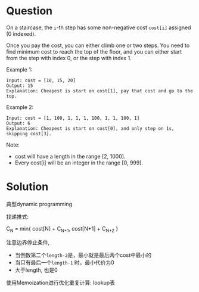 # Question

On a staircase, the `i`-th step has some non-negative cost `cost[i]` assigned (0 indexed).

Once you pay the cost, you can either climb one or two steps. You need to find minimum cost to reach the top of the floor, and you can either start from the step with index 0, or the step with index 1.

Example 1:
```
Input: cost = [10, 15, 20]
Output: 15
Explanation: Cheapest is start on cost[1], pay that cost and go to the top.
```
Example 2:
```
Input: cost = [1, 100, 1, 1, 1, 100, 1, 1, 100, 1]
Output: 6
Explanation: Cheapest is start on cost[0], and only step on 1s, skipping cost[3].
```

Note:
- cost will have a length in the range [2, 1000].
- Every cost[i] will be an integer in the range [0, 999].

# Solution

典型dynamic programming

找递推式:

C<sub>N</sub> = min{ cost[N] + C<sub>N+1</sub>, cost[N+1] + C<sub>N+2</sub> }

注意边界停止条件,
- 当倒数第二个`length-2`是，最小就是最后两个cost中最小的
- 当只有最后一个`length-1` 时，最小代价为0
- 大于length, 也是0

使用Memoization进行优化重复计算: lookup表
